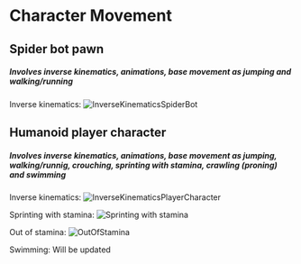 # Character Movement

## Spider bot pawn 
##### Involves inverse kinematics, animations, base movement as jumping and walking/running

Inverse kinematics:
![InverseKinematicsSpiderBot](https://user-images.githubusercontent.com/82176741/176277874-3d4abb0a-4c1a-45d4-9e02-86ccb50fe4e7.png)

## Humanoid player character
##### Involves inverse kinematics, animations, base movement as jumping, walking/runnig, crouching, sprinting with stamina, crawling (proning) and swimming

Inverse kinematics:
![InverseKinematicsPlayerCharacter](https://user-images.githubusercontent.com/82176741/176279086-17dd9989-3da8-4c18-9947-1d3fe13484f5.png)

Sprinting with stamina:
![Sprinting with stamina](https://user-images.githubusercontent.com/82176741/176279429-3a4f9926-b760-4b8c-bbae-8b869e51c8fe.png)

Out of stamina:
![OutOfStamina](https://user-images.githubusercontent.com/82176741/176279692-d8fc65bb-732f-4307-b821-4386366cf576.png)

Swimming:
Will be updated